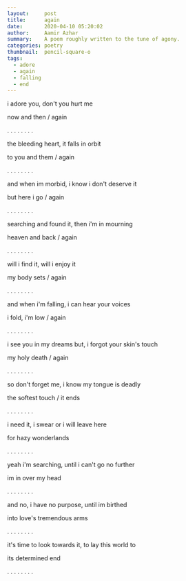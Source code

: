 ```yaml
---
layout:     post
title:      again
date:       2020-04-10 05:20:02
author:     Aamir Azhar
summary:    A poem roughly written to the tune of agony.
categories: poetry
thumbnail:  pencil-square-o
tags:
  - adore
  - again
  - falling
  - end
---
```

i adore you, don't you hurt me

now and then / again

. . . . . . . .

the bleeding heart, it falls in orbit

to you and them / again

. . . . . . . .

and when im morbid, i know i don't deserve it

but here i go / again

. . . . . . . .

searching and found it, then i'm in mourning

heaven and back / again

. . . . . . . .

will i find it, will i enjoy it

my body sets / again

. . . . . . . .

and when i'm falling, i can hear your voices

i fold, i'm low / again

. . . . . . . .

i see you in my dreams but, i forgot your skin's touch

my holy death / again

. . . . . . . .

so don't forget me, i know my tongue is deadly

the softest touch / it ends

. . . . . . . .

i need it, i swear or i will leave here

for hazy wonderlands

. . . . . . . .

yeah i'm searching, until i can't go no further

im in over my head

. . . . . . . .

and no, i have no purpose, until im birthed

into love's tremendous arms

. . . . . . . .

it's time to look towards it, to lay this world to

its determined end

. . . . . . . .
